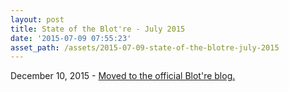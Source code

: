```yaml
---
layout: post
title: State of the Blot're - July 2015
date: '2015-07-09 07:55:23'
asset_path: /assets/2015-07-09-state-of-the-blotre-july-2015
---
```

December 10, 2015 - [Moved to the official Blot're blog.](http://blog.blot.re/state-of-the-blotre-july-2015/)